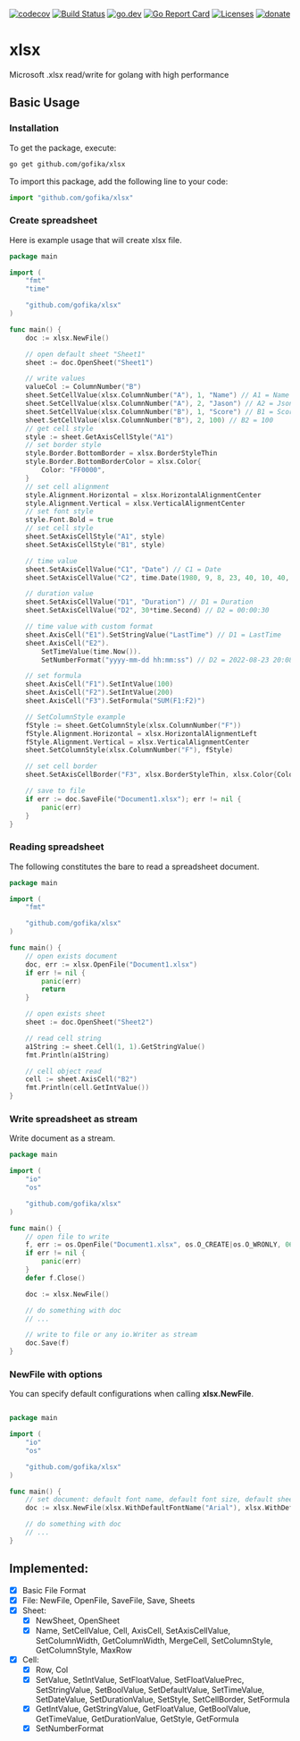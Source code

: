 [![codecov](https://codecov.io/gh/gofika/xlsx/branch/main/graph/badge.svg)](https://codecov.io/gh/gofika/xlsx)
[![Build Status](https://github.com/gofika/xlsx/workflows/build/badge.svg)](https://github.com/gofika/xlsx)
[![go.dev](https://img.shields.io/badge/go.dev-reference-007d9c?logo=go&logoColor=white)](https://pkg.go.dev/github.com/gofika/xlsx)
[![Go Report Card](https://goreportcard.com/badge/github.com/gofika/xlsx)](https://goreportcard.com/report/github.com/gofika/xlsx)
[![Licenses](https://img.shields.io/github/license/gofika/xlsx)](LICENSE)
[![donate](https://img.shields.io/badge/Donate-PayPal-green.svg)](https://www.buymeacoffee.com/illi)

# xlsx

Microsoft .xlsx read/write for golang with high performance

## Basic Usage

### Installation

To get the package, execute:

```bash
go get github.com/gofika/xlsx
```

To import this package, add the following line to your code:

```js
import "github.com/gofika/xlsx"
```

### Create spreadsheet

Here is example usage that will create xlsx file.

```go
package main

import (
    "fmt"
    "time"

    "github.com/gofika/xlsx"
)

func main() {
    doc := xlsx.NewFile()

    // open default sheet "Sheet1"
    sheet := doc.OpenSheet("Sheet1")

    // write values
    valueCol := ColumnNumber("B")
    sheet.SetCellValue(xlsx.ColumnNumber("A"), 1, "Name") // A1 = Name
    sheet.SetCellValue(xlsx.ColumnNumber("A"), 2, "Jason") // A2 = Json
    sheet.SetCellValue(xlsx.ColumnNumber("B"), 1, "Score") // B1 = Score
    sheet.SetCellValue(xlsx.ColumnNumber("B"), 2, 100) // B2 = 100
    // get cell style
    style := sheet.GetAxisCellStyle("A1")
    // set border style
    style.Border.BottomBorder = xlsx.BorderStyleThin
    style.Border.BottomBorderColor = xlsx.Color{
        Color: "FF0000",
    }
    // set cell alignment
    style.Alignment.Horizontal = xlsx.HorizontalAlignmentCenter
    style.Alignment.Vertical = xlsx.VerticalAlignmentCenter
    // set font style
    style.Font.Bold = true
    // set cell style
    sheet.SetAxisCellStyle("A1", style)
    sheet.SetAxisCellStyle("B1", style)

    // time value
    sheet.SetAxisCellValue("C1", "Date") // C1 = Date
    sheet.SetAxisCellValue("C2", time.Date(1980, 9, 8, 23, 40, 10, 40, time.UTC)) // C2 = 1980-09-08 23:40

    // duration value
    sheet.SetAxisCellValue("D1", "Duration") // D1 = Duration
    sheet.SetAxisCellValue("D2", 30*time.Second) // D2 = 00:00:30

    // time value with custom format
    sheet.AxisCell("E1").SetStringValue("LastTime") // D1 = LastTime
    sheet.AxisCell("E2").
        SetTimeValue(time.Now()).
        SetNumberFormat("yyyy-mm-dd hh:mm:ss") // D2 = 2022-08-23 20:08:08 (your current time)

    // set formula
    sheet.AxisCell("F1").SetIntValue(100)
    sheet.AxisCell("F2").SetIntValue(200)
    sheet.AxisCell("F3").SetFormula("SUM(F1:F2)")

    // SetColumnStyle example
    fStyle := sheet.GetColumnStyle(xlsx.ColumnNumber("F"))
    fStyle.Alignment.Horizontal = xlsx.HorizontalAlignmentLeft
    fStyle.Alignment.Vertical = xlsx.VerticalAlignmentCenter
    sheet.SetColumnStyle(xlsx.ColumnNumber("F"), fStyle)

    // set cell border
    sheet.SetAxisCellBorder("F3", xlsx.BorderStyleThin, xlsx.Color{Color: "0000FF"}, true, true, true, true)

    // save to file
    if err := doc.SaveFile("Document1.xlsx"); err != nil {
        panic(err)
    }
}
```

### Reading spreadsheet

The following constitutes the bare to read a spreadsheet document.

```go
package main

import (
    "fmt"

    "github.com/gofika/xlsx"
)

func main() {
    // open exists document
    doc, err := xlsx.OpenFile("Document1.xlsx")
    if err != nil {
        panic(err)
        return
    }

    // open exists sheet
    sheet := doc.OpenSheet("Sheet2")

    // read cell string
    a1String := sheet.Cell(1, 1).GetStringValue()
    fmt.Println(a1String)

    // cell object read
    cell := sheet.AxisCell("B2")
    fmt.Println(cell.GetIntValue())
}
```

### Write spreadsheet as stream

Write document as a stream.

```go
package main

import (
    "io"
    "os"

    "github.com/gofika/xlsx"
)

func main() {
    // open file to write
    f, err := os.OpenFile("Document1.xlsx", os.O_CREATE|os.O_WRONLY, 0644)
    if err != nil {
        panic(err)
    }
    defer f.Close()

    doc := xlsx.NewFile()

    // do something with doc
    // ...

    // write to file or any io.Writer as stream
    doc.Save(f)
}
```

### NewFile with options

You can specify default configurations when calling **xlsx.NewFile**.

```go

package main

import (
    "io"
    "os"

    "github.com/gofika/xlsx"
)

func main() {
    // set document: default font name, default font size, default sheet name
    doc := xlsx.NewFile(xlsx.WithDefaultFontName("Arial"), xlsx.WithDefaultFontSize(12), xlsx.WithDefaultSheetName("Tab1"))

    // do something with doc
    // ...
}
```



## Implemented:

- [x] Basic File Format
- [x] File: NewFile, OpenFile, SaveFile, Save, Sheets
- [x] Sheet:
    - [x] NewSheet, OpenSheet
    - [x] Name, SetCellValue, Cell, AxisCell, SetAxisCellValue, SetColumnWidth, GetColumnWidth, MergeCell, SetColumnStyle, GetColumnStyle, MaxRow
- [x] Cell:
    - [x] Row, Col
    - [x] SetValue, SetIntValue, SetFloatValue, SetFloatValuePrec, SetStringValue, SetBoolValue, SetDefaultValue, SetTimeValue, SetDateValue, SetDurationValue, SetStyle, SetCellBorder, SetFormula
    - [x] GetIntValue, GetStringValue, GetFloatValue, GetBoolValue, GetTimeValue, GetDurationValue, GetStyle, GetFormula
    - [x] SetNumberFormat
